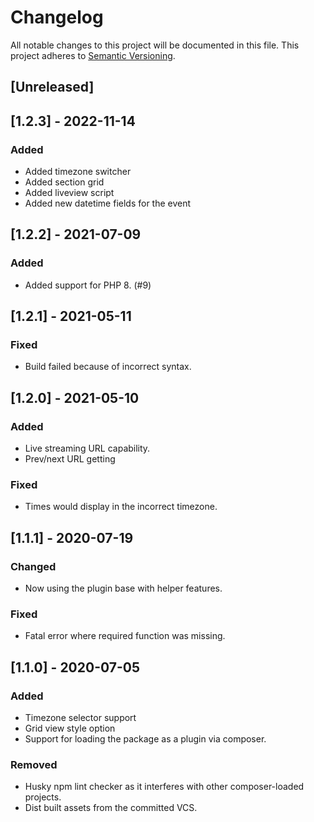 # Changelog

All notable changes to this project will be documented in this file. This project adheres to [Semantic Versioning](https://semver.org/spec/v2.0.0.html).

## [Unreleased]

## [1.2.3] - 2022-11-14
### Added
- Added timezone switcher
- Added section grid
- Added liveview script
- Added new datetime fields for the event

## [1.2.2] - 2021-07-09

### Added

- Added support for PHP 8. (#9)

## [1.2.1] - 2021-05-11

### Fixed

- Build failed because of incorrect syntax.

## [1.2.0] - 2021-05-10

### Added

- Live streaming URL capability.
- Prev/next URL getting

### Fixed

- Times would display in the incorrect timezone.

## [1.1.1] - 2020-07-19

### Changed

- Now using the plugin base with helper features.

### Fixed

- Fatal error where required function was missing.

## [1.1.0] - 2020-07-05

### Added

- Timezone selector support
- Grid view style option
- Support for loading the package as a plugin via composer.

### Removed

- Husky npm lint checker as it interferes with other composer-loaded projects.
- Dist built assets from the committed VCS.

